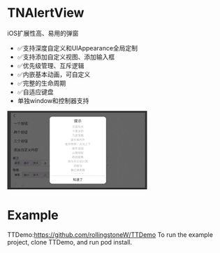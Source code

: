 # TNAlertView
iOS扩展性高、易用的弹窗


- ✅支持深度自定义和UIAppearance全局定制
- ✅支持添加自定义视图、添加输入框
- ✅优先级管理、互斥逻辑
- ✅内嵌基本动画，可自定义
- ✅完整的生命周期
- ✅自适应键盘
- 单独window和控制器支持

![foryou](https://github.com/rollingstoneW/sources/blob/master/Aug-14-2020%2020-28-50-min.gif)

# Example

TTDemo:https://github.com/rollingstoneW/TTDemo
To run the example project, clone TTDemo, and run pod install.
